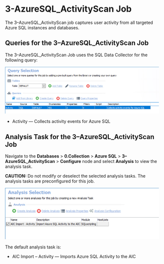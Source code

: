 # 3-AzureSQL\_ActivityScan Job

The 3–AzureSQL\_ActivityScan job captures user activity from all targeted Azure SQL instances and databases.

## Queries for the 3–AzureSQL\_ActivityScan Job

The 3–AzureSQL\_ActivityScan Job uses the SQL Data Collector for the following query:

![Query Selection](/static/img/product_docs/accessanalyzer/accessanalyzer/enterpriseauditor/solutions/databases/azuresql/collection/activityscanjob.png)

- Activity — Collects activity events for Azure SQL

## Analysis Task for the 3–AzureSQL\_ActivityScan Job

Navigate to the __Databases__ > __0.Collection__ > __Azure SQL__ > __3–AzureSQL\_ActivityScan__ > __Configure__ node and select __Analysis__ to view the analysis task.

__CAUTION:__ Do not modify or deselect the selected analysis tasks. The analysis tasks are preconfigured for this job.

![3-AzureSQL_ActivityScan Job - Analysis Selection](/static/img/product_docs/accessanalyzer/accessanalyzer/enterpriseauditor/solutions/databases/azuresql/collection/activityscanjobanalysis.png)

The default analysis task is:

- AIC Import – Activity — Imports Azure SQL Activity to the AIC
